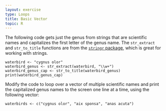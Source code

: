 ```yaml
---
layout: exercise
type: Loops
title: Basic Vector
topic: R
---
```


The following code gets just the genus from strings that are scientific names and capitalizes the first letter of the genus name. The `str_extract` and `str_to_title` functions are from the [`stringr` package](https://cran.r-project.org/web/packages/stringr/vignettes/stringr.html), which is great for working with strings. 

```
waterbird <- "cygnus olor"
waterbird_genus <- str_extract(waterbird, "\\w+")
waterbird_genus_cap <- str_to_title(waterbird_genus)
print(waterbird_genus_cap)
```

Modify the code to loop over a vector of multiple scientific names and print the capitalized genus names to the screen one line at a time, using the following vector: 

```
waterbirds <- c("cygnus olor", "aix sponsa", "anas acuta")
```
